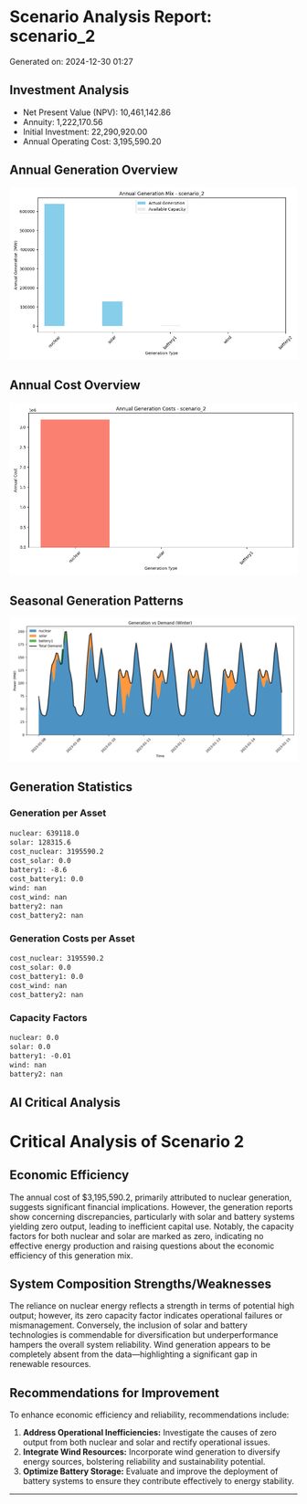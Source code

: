 # Scenario Analysis Report: scenario_2
Generated on: 2024-12-30 01:27

## Investment Analysis
- Net Present Value (NPV): 10,461,142.86
- Annuity: 1,222,170.56
- Initial Investment: 22,290,920.00
- Annual Operating Cost: 3,195,590.20

## Annual Generation Overview
![Annual Generation Mix](annual_generation_mix.png)

## Annual Cost Overview
![Annual Cost Mix](annual_cost_mix.png)

## Seasonal Generation Patterns
![Winter Generation vs Demand](gen_vs_demand_winter.png)

## Generation Statistics

### Generation per Asset
```
nuclear: 639118.0
solar: 128315.6
cost_nuclear: 3195590.2
cost_solar: 0.0
battery1: -8.6
cost_battery1: 0.0
wind: nan
cost_wind: nan
battery2: nan
cost_battery2: nan
```

### Generation Costs per Asset
```
cost_nuclear: 3195590.2
cost_solar: 0.0
cost_battery1: 0.0
cost_wind: nan
cost_battery2: nan
```

### Capacity Factors
```
nuclear: 0.0
solar: 0.0
battery1: -0.01
wind: nan
battery2: nan
```

## AI Critical Analysis
# Critical Analysis of Scenario 2

## Economic Efficiency
The annual cost of $3,195,590.2, primarily attributed to nuclear generation, suggests significant financial implications. However, the generation reports show concerning discrepancies, particularly with solar and battery systems yielding zero output, leading to inefficient capital use. Notably, the capacity factors for both nuclear and solar are marked as zero, indicating no effective energy production and raising questions about the economic efficiency of this generation mix.

## System Composition Strengths/Weaknesses
The reliance on nuclear energy reflects a strength in terms of potential high output; however, its zero capacity factor indicates operational failures or mismanagement. Conversely, the inclusion of solar and battery technologies is commendable for diversification but underperformance hampers the overall system reliability. Wind generation appears to be completely absent from the data—highlighting a significant gap in renewable resources.

## Recommendations for Improvement
To enhance economic efficiency and reliability, recommendations include:
1. **Address Operational Inefficiencies:** Investigate the causes of zero output from both nuclear and solar and rectify operational issues.
2. **Integrate Wind Resources:** Incorporate wind generation to diversify energy sources, bolstering reliability and sustainability potential.
3. **Optimize Battery Storage:** Evaluate and improve the deployment of battery systems to ensure they contribute effectively to energy stability.

---
